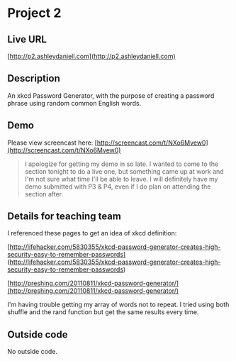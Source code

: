 # Project 2

## Live URL
[http://p2.ashleydaniell.com](http://p2.ashleydaniell.com)

## Description
An xkcd Password Generator, with the purpose of creating a password phrase using random common English words. 

## Demo
Please view screencast here: [http://screencast.com/t/NXo6Mvew0](http://screencast.com/t/NXo6Mvew0) 
> I apologize for getting my demo in so late. I wanted to come to the section tonight to do a live one, but something came up at work and I'm not sure what time I'll be able to leave. 
I will definitely have my demo submitted with P3 & P4, even if I do plan on attending the section after. 

## Details for teaching team
I referenced these pages to get an idea of xkcd definition:

[http://lifehacker.com/5830355/xkcd-password-generator-creates-high-security-easy-to-remember-passwords]
(http://lifehacker.com/5830355/xkcd-password-generator-creates-high-security-easy-to-remember-passwords)

[http://preshing.com/20110811/xkcd-password-generator/](http://preshing.com/20110811/xkcd-password-generator/)

I'm having trouble getting my array of words not to repeat. I tried using both shuffle and the rand function but get the same results every time. 

## Outside code 
No outside code. 
